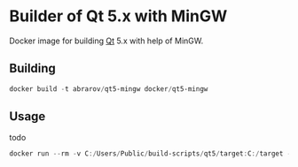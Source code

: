 # Builder of Qt 5.x with MinGW

Docker image for building [Qt](https://www.qt.io) 5.x with help of MinGW.

## Building

```powershell
docker build -t abrarov/qt5-mingw docker/qt5-mingw
```

## Usage

todo

```powershell
docker run --rm -v C:/Users/Public/build-scripts/qt5/target:C:/target -v C:/Users/Public/build-scripts/qt5/download:C:/download -v C:/Users/Public/build-scripts/qt5/depend:C:/depend:ro -v C:/Users/Public/build-scripts/qt5/build:C:/build abrarov/qt5-mingw
```
